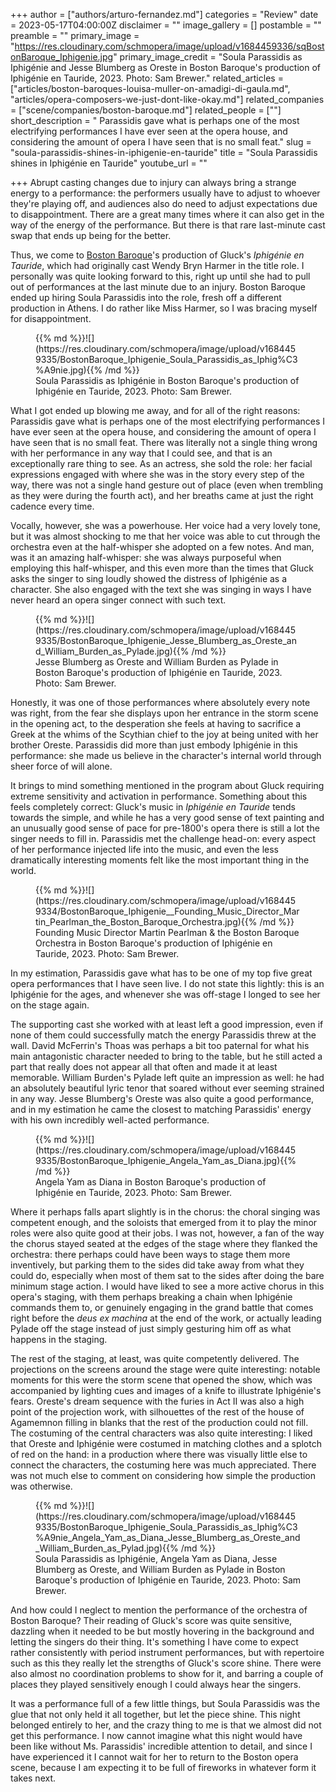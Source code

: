 +++
author = ["authors/arturo-fernandez.md"]
categories = "Review"
date = 2023-05-17T04:00:00Z
disclaimer = ""
image_gallery = []
postamble = ""
preamble = ""
primary_image = "https://res.cloudinary.com/schmopera/image/upload/v1684459336/sqBostonBaroque_Iphigenie.jpg"
primary_image_credit = "Soula Parassidis as Iphigénie and Jesse Blumberg as Oreste in Boston Baroque's production of Iphigénie en Tauride, 2023. Photo: Sam Brewer."
related_articles = ["articles/boston-baroques-louisa-muller-on-amadigi-di-gaula.md", "articles/opera-composers-we-just-dont-like-okay.md"]
related_companies = ["scene/companies/boston-baroque.md"]
related_people = [""]
short_description = " Parassidis gave what is perhaps one of the most electrifying performances I have ever seen at the opera house, and considering the amount of opera I have seen that is no small feat."
slug = "soula-parassidis-shines-in-iphigenie-en-tauride"
title = "Soula Parassidis shines in Iphigénie en Tauride"
youtube_url = ""

+++
Abrupt casting changes due to injury can always bring a strange energy to a performance: the performers usually have to adjust to whoever they're playing off, and audiences also do need to adjust expectations due to disappointment. There are a great many times where it can also get in the way of the energy of the performance. But there is that rare last-minute cast swap that ends up being for the better.

Thus, we come to [Boston Baroque](/scene/companies/boston-baroque/)'s production of Gluck's _Iphigénie en Tauride_, which had originally cast Wendy Bryn Harmer in the title role. I personally was quite looking forward to this, right up until she had to pull out of performances at the last minute due to an injury. Boston Baroque ended up hiring Soula Parassidis into the role, fresh off a different production in Athens. I do rather like Miss Harmer, so I was bracing myself for disappointment.

<figure data-type="image">{{% md %}}![](https://res.cloudinary.com/schmopera/image/upload/v1684459335/BostonBaroque_Iphigenie_Soula_Parassidis_as_Iphig%C3%A9nie.jpg){{% /md %}}


<figcaption>Soula Parassidis as Iphigénie in Boston Baroque's production of Iphigénie en Tauride, 2023. Photo: Sam Brewer.</figcaption>
</figure>

What I got ended up blowing me away, and for all of the right reasons: Parassidis gave what is perhaps one of the most electrifying performances I have ever seen at the opera house, and considering the amount of opera I have seen that is no small feat. There was literally not a single thing wrong with her performance in any way that I could see, and that is an exceptionally rare thing to see. As an actress, she sold the role: her facial expressions engaged with where she was in the story every step of the way, there was not a single hand gesture out of place (even when trembling as they were during the fourth act), and her breaths came at just the right cadence every time. 

Vocally, however, she was a powerhouse. Her voice had a very lovely tone, but it was almost shocking to me that her voice was able to cut through the orchestra even at the half-whisper she adopted on a few notes. And man, was it an amazing half-whisper: she was always purposeful when employing this half-whisper, and this even more than the times that Gluck asks the singer to sing loudly showed the distress of Iphigénie as a character. She also engaged with the text she was singing in ways I have never heard an opera singer connect with such text.

<figure data-type="image">{{% md %}}![](https://res.cloudinary.com/schmopera/image/upload/v1684459335/BostonBaroque_Iphigenie_Jesse_Blumberg_as_Oreste_and_William_Burden_as_Pylade.jpg){{% /md %}}

<figcaption>Jesse Blumberg as Oreste and William Burden as Pylade in Boston Baroque's production of Iphigénie en Tauride, 2023. Photo: Sam Brewer.</figcaption>
</figure>

Honestly, it was one of those performances where absolutely every note was right, from the fear she displays upon her entrance in the storm scene in the opening act, to the desperation she feels at having to sacrifice a Greek at the whims of the Scythian chief to the joy at being united with her brother Oreste. Parassidis did more than just embody Iphigénie in this performance: she made us believe in the character's internal world through sheer force of will alone.

It brings to mind something mentioned in the program about Gluck requiring extreme sensitivity and activation in performance. Something about this feels completely correct: Gluck's music in _Iphigénie en Tauride_ tends towards the simple, and while he has a very good sense of text painting and an unusually good sense of pace for pre-1800's opera there is still a lot the singer needs to fill in. Parassidis met the challenge head-on: every aspect of her performance injected life into the music, and even the less dramatically interesting moments felt like the most important thing in the world.

<figure data-type="image">{{% md %}}![](https://res.cloudinary.com/schmopera/image/upload/v1684459334/BostonBaroque_Iphigenie__Founding_Music_Director_Martin_Pearlman_the_Boston_Baroque_Orchestra.jpg){{% /md %}}

<figcaption>Founding Music Director Martin Pearlman & the Boston Baroque Orchestra in Boston Baroque's production of Iphigénie en Tauride, 2023. Photo: Sam Brewer.</figcaption>
</figure>

In my estimation, Parassidis gave what has to be one of my top five great opera performances that I have seen live. I do not state this lightly: this is an Iphigénie for the ages, and whenever she was off-stage I longed to see her on the stage again.

The supporting cast she worked with at least left a good impression, even if none of them could successfully match the energy Parassidis threw at the wall. David McFerrin's Thoas was perhaps a bit too paternal for what his main antagonistic character needed to bring to the table, but he still acted a part that really does not appear all that often and made it at least memorable. William Burden's Pylade left quite an impression as well: he had an absolutely beautiful lyric tenor that soared without ever seeming strained in any way. Jesse Blumberg's Oreste was also quite a good performance, and in my estimation he came the closest to matching Parassidis' energy with his own incredibly well-acted performance.

<figure data-type="image">{{% md %}}![](https://res.cloudinary.com/schmopera/image/upload/v1684459335/BostonBaroque_Iphigenie_Angela_Yam_as_Diana.jpg){{% /md %}}

<figcaption>Angela Yam as Diana in Boston Baroque's production of Iphigénie en Tauride, 2023. Photo: Sam Brewer.</figcaption>
</figure>

Where it perhaps falls apart slightly is in the chorus: the choral singing was competent enough, and the soloists that emerged from it to play the minor roles were also quite good at their jobs. I was not, however, a fan of the way the chorus stayed seated at the edges of the stage where they flanked the orchestra: there perhaps could have been ways to stage them more inventively, but parking them to the sides did take away from what they could do, especially when most of them sat to the sides after doing the bare minimum stage action. I would have liked to see a more active chorus in this opera's staging, with them perhaps breaking a chain when Iphigénie commands them to, or genuinely engaging in the grand battle that comes right before the _deus ex machina_ at the end of the work, or actually leading Pylade off the stage instead of just simply gesturing him off as what happens in the staging.

The rest of the staging, at least, was quite competently delivered. The projections on the screens around the stage were quite interesting: notable moments for this were the storm scene that opened the show, which was accompanied by lighting cues and images of a knife to illustrate Iphigénie's fears. Oreste's dream sequence with the furies in Act II was also a high point of the projection work, with silhouettes of the rest of the house of Agamemnon filling in blanks that the rest of the production could not fill. The costuming of the central characters was also quite interesting: I liked that Oreste and Iphigénie were costumed in matching clothes and a splotch of red on the hand: in a production where there was visually little else to connect the characters, the costuming here was much appreciated. There was not much else to comment on considering how simple the production was otherwise.

<figure data-type="image">{{% md %}}![](https://res.cloudinary.com/schmopera/image/upload/v1684459335/BostonBaroque_Iphigenie_Soula_Parassidis_as_Iphig%C3%A9nie_Angela_Yam_as_Diana_Jesse_Blumberg_as_Oreste_and_William_Burden_as_Pylad.jpg){{% /md %}}

<figcaption>Soula Parassidis as Iphigénie, Angela Yam as Diana, Jesse Blumberg as Oreste, and William Burden as Pylade in Boston Baroque's production of Iphigénie en Tauride, 2023. Photo: Sam Brewer.</figcaption>
</figure>

And how could I neglect to mention the performance of the orchestra of Boston Baroque? Their reading of Gluck's score was quite sensitive, dazzling when it needed to be but mostly hovering in the background and letting the singers do their thing. It's something I have come to expect rather consistently with period instrument performances, but with repertoire such as this they really let the strengths of Gluck's score shine. There were also almost no coordination problems to show for it, and barring a couple of places they played sensitively enough I could always hear the singers.

It was a performance full of a few little things, but Soula Parassidis was the glue that not only held it all together, but let the piece shine. This night belonged entirely to her, and the crazy thing to me is that we almost did not get this performance. I now cannot imagine what this night would have been like without Ms. Parassidis' incredible attention to detail, and since I have experienced it I cannot wait for her to return to the Boston opera scene, because I am expecting it to be full of fireworks in whatever form it takes next.
